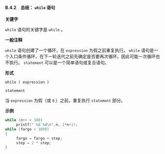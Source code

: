 #### B.4.2　总结： `while` 语句

**关键字**

`while` 语句的关键字是 `while` 。

**一般注释**

`while` 语句创建了一个循环，在 `expression` 为假之前重复执行。 `while` 语句是一个入口条件循环，在下一轮迭代之前先确定是否要再次循环。因此可能一次循环也不执行。 `statement` 可以是一个简单语句或复合语句。

**形式**

`while ( expression )`

`statement`

当 `expression` 为假（或 `0` ）之前，重复执行 `statement` 部分。

**示例**

```c
while (n++ < 100)
     printf(" %d %d\n",n, 2*n+1);
while (fargo < 1000)
{
     fargo = fargo + step;
     step = 2 * step;
}
```


